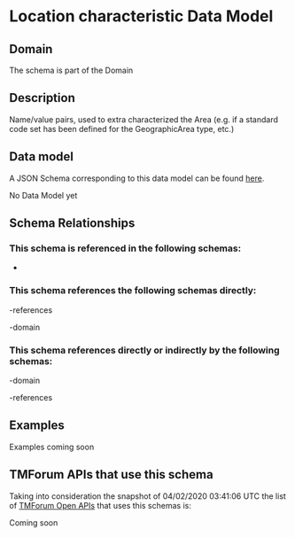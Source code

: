 # Location characteristic Data Model

## Domain

The  schema is part of the  Domain

## Description

Name/value pairs, used to extra characterized the Area (e.g. if a standard
code set has been defined for the GeographicArea type, etc.)

## Data model

A JSON Schema corresponding to this data model can be found
[here](https://github.com/tmforum-rand/schemas/blob/candidates/Common/LocationCharacteristic.schema.json).

No Data Model yet

## Schema Relationships

### This schema is referenced in the following schemas:

-

### This schema references the following schemas directly:

-references

-domain

### This schema references directly or indirectly by the following schemas:

-domain

-references



## Examples

Examples coming soon

## TMForum APIs that use this schema

Taking into consideration the snapshot of 04/02/2020 03:41:06 UTC the list of [TMForum Open APIs](https://www.tmforum.org/open-apis/) that uses this schemas is:

Coming soon